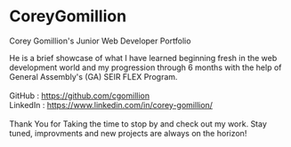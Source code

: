 # CoreyGomillion
Corey Gomillion's Junior Web Developer Portfolio

He is a brief showcase of what I have learned beginning fresh in the web development world and my progression through 6 months with the help of General Assembly's (GA) SEIR FLEX Program. 
<br/>
<br/>
GitHub : https://github.com/cgomillion
<br/>
LinkedIn : https://www.linkedin.com/in/corey-gomillion/
<br/>
<br/>
Thank You for Taking the time to stop by and check out my work. Stay tuned, improvments and new projects are always on the horizon!